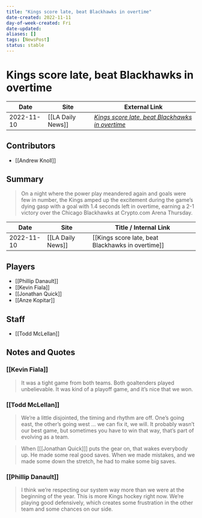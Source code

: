 ```yaml
---
title: "Kings score late, beat Blackhawks in overtime"
date-created: 2022-11-11
day-of-week-created: Fri
date-updated: 
aliases: []
tags: [NewsPost]
status: stable
---
```


# Kings score late, beat Blackhawks in overtime

| Date       | Site              | External Link                                                                                                                         |
| ---------- | ----------------- | ------------------------------------------------------------------------------------------------------------------------------------- |
| 2022-11-10 | [[LA Daily News]] | [*Kings score late, beat Blackhawks in overtime*](https://www.dailynews.com/2022/11/10/kings-score-late-beat-blackhawks-in-overtime/) |

## Contributors
- [[Andrew Knoll]]

## Summary
> On a night where the power play meandered again and goals were few in number, the Kings amped up the excitement during the game’s dying gasp with a goal with 1.4 seconds left in overtime, earning a 2-1 victory over the Chicago Blackhawks at Crypto.com Arena Thursday.

| Date | Site | Title / Internal Link | 
| ---- | ---- | --------------------- |
| 2022-11-10 | [[LA Daily News]]       | [[Kings score late, beat Blackhawks in overtime]]                                                                                 |

## Players
- [[Phillip Danault]]
- [[Kevin Fiala]]
- [[Jonathan Quick]]
- [[Anze Kopitar]]

## Staff
- [[Todd McLellan]]

## Notes and Quotes
### [[Kevin Fiala]]
> It was a tight game from both teams. Both goaltenders played unbelievable. It was kind of a playoff game, and it’s nice that we won.

### [[Todd McLellan]]
> We’re a little disjointed, the timing and rhythm are off. One’s going east, the other’s going west … we can fix it, we will.
> It probably wasn’t our best game, but sometimes you have to win that way, that’s part of evolving as a team.

> When \[[[Jonathan Quick]]] puts the gear on, that wakes everybody up. He made some real good saves. When we made mistakes, and we made some down the stretch, he had to make some big saves.

### [[Phillip Danault]]
> I think we’re respecting our system way more than we were at the beginning of the year. This is more Kings hockey right now. We’re playing good defensively, which creates some frustration in the other team and some chances on our side.